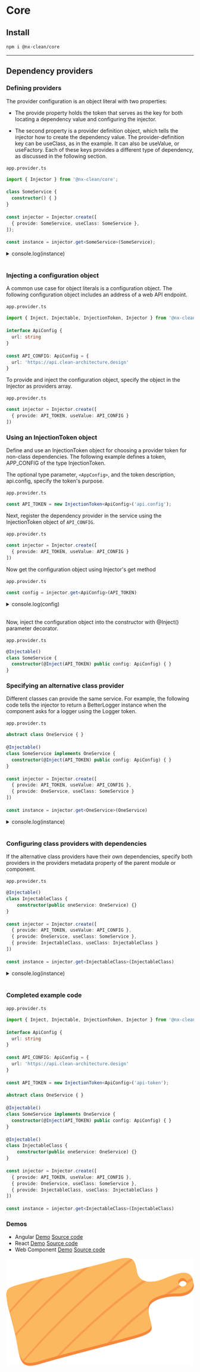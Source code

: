 # Core

## Install

```sh
npm i @nx-clean/core
```

---

## Dependency providers

### Defining providers

The provider configuration is an object literal with two properties:

- The provide property holds the token that serves as the key for both locating a dependency value and configuring the injector.

- The second property is a provider definition object, which tells the injector how to create the dependency value. The provider-definition key can be useClass, as in the example. It can also be useValue, or useFactory. Each of these keys provides a different type of dependency, as discussed in the following section.

`app.provider.ts`

```ts
import { Injector } from '@nx-clean/core';

class SomeService {
  constructor() { }
}

const injector = Injector.create([
  { provide: SomeService, useClass: SomeService },
]);

const instance = injector.get<SomeService>(SomeService);
```

<details>
  <summary> console.log(instance) </summary>

```ts
SomeService {}
```

</details>

<br>


### Injecting a configuration object

A common use case for object literals is a configuration object. The following configuration object includes an address of a web API endpoint.

`app.provider.ts`
```ts
import { Inject, Injectable, InjectionToken, Injector } from '@nx-clean/core';

interface ApiConfig {
  url: string
}

const API_CONFIG: ApiConfig = {
  url: 'https://api.clean-architecture.design'
}
```

To provide and inject the configuration object, specify the object in the Injector as providers array.

`app.provider.ts`
```ts
const injector = Injector.create([
  { provide: API_TOKEN, useValue: API_CONFIG }
])
```

### Using an InjectionToken object

Define and use an InjectionToken object for choosing a provider token for non-class dependencies. The following example defines a token, APP_CONFIG of the type InjectionToken.

The optional type parameter, `<AppConfig>`, and the token description, api.config, specify the token's purpose.

`app.provider.ts`
```ts
const API_TOKEN = new InjectionToken<ApiConfig>('api.config');
```

Next, register the dependency provider in the service using the InjectionToken object of `API_CONFIG`.

`app.provider.ts`
```ts
const injector = Injector.create([
  { provide: API_TOKEN, useValue: API_CONFIG }
])
```

Now get the configuration object using Injector's get method

`app.provider.ts`
```ts
const config = injector.get<ApiConfig>(API_TOKEN)
```

<details>
  <summary> console.log(config) </summary>

```ts
{url: 'https://api.clean-architecture.design'}
```

</details>

<br>

Now, inject the configuration object into the constructor with @Inject() parameter decorator.

`app.provider.ts`
```ts
@Injectable()
class SomeService {
  constructor(@Inject(API_TOKEN) public config: ApiConfig) { }
}
```

### Specifying an alternative class provider

Different classes can provide the same service. For example, the following code tells the injector to return a BetterLogger instance when the component asks for a logger using the Logger token.

`app.provider.ts`
```ts
abstract class OneService { }

@Injectable()
class SomeService implements OneService {
  constructor(@Inject(API_TOKEN) public config: ApiConfig) { }
}

const injector = Injector.create([
  { provide: API_TOKEN, useValue: API_CONFIG },
  { provide: OneService, useClass: SomeService }
])

const instance = injector.get<OneService>(OneService)
```

<details>
  <summary> console.log(instance) </summary>

```ts
SomeService {config: {…}}
  config:
    url: "https://api.clean-architecture.design"
```

</details>

<br>

### Configuring class providers with dependencies

If the alternative class providers have their own dependencies, specify both providers in the providers metadata property of the parent module or component.


`app.provider.ts`
```ts
@Injectable()
class InjectableClass {
    constructor(public oneService: OneService) {}
}

const injector = Injector.create([
  { provide: API_TOKEN, useValue: API_CONFIG },
  { provide: OneService, useClass: SomeService },
  { provide: InjectableClass, useClass: InjectableClass }
])

const instance = injector.get<InjectableClass>(InjectableClass)
```

<details>
  <summary> console.log(instance) </summary>

```ts
InjectableClass {oneService: SomeService}
  oneService: SomeService
    config:
      url: "https://api.clean-architecture.design"
```

</details>

<br>

### Completed example code

`app.provider.ts`

```ts
import { Inject, Injectable, InjectionToken, Injector } from '@nx-clean/core';

interface ApiConfig {
  url: string
}

const API_CONFIG: ApiConfig = {
  url: 'https://api.clean-architecture.design'
}

const API_TOKEN = new InjectionToken<ApiConfig>('api-token');

abstract class OneService { }

@Injectable()
class SomeService implements OneService {
  constructor(@Inject(API_TOKEN) public config: ApiConfig) { }
}

@Injectable()
class InjectableClass {
    constructor(public oneService: OneService) {}
}

const injector = Injector.create([
  { provide: API_TOKEN, useValue: API_CONFIG },
  { provide: OneService, useClass: SomeService },
  { provide: InjectableClass, useClass: InjectableClass }
])

const instance = injector.get<InjectableClass>(InjectableClass)
```

### Demos

- Angular [Demo](https://clean-architecture.design/angular) [Source code](../../apps/todo/angular/src/app/todo)
- React [Demo](https://clean-architecture.design/react) [Source code](../../apps/todo/react/src/app)
- Web Component [Demo](https://clean-architecture.design/web) [Source code](../../apps/todo/web/src/app)


![Nx Clean Core - Base for all](../../assets/base.svg)
